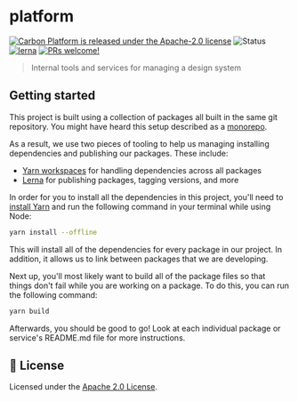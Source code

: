 # platform

[![Carbon Platform is released under the Apache-2.0 license](https://img.shields.io/badge/license-Apache--2.0-blue.svg)](./LICENSE)
![Status](https://github.com/carbon-design-system/platform/workflows/.github/workflows/ci-check.yml/badge.svg)
[![lerna](https://img.shields.io/badge/maintained%20with-lerna-cc00ff.svg)](https://lernajs.io/)
[![PRs welcome!](https://img.shields.io/badge/PRs-welcome-brightgreen.svg)](./.github/CONTRIBUTING.md)

> Internal tools and services for managing a design system

## Getting started

This project is built using a collection of packages all built in the same git
repository. You might have heard this setup described as a
[monorepo](https://en.wikipedia.org/wiki/Monorepo).

As a result, we use two pieces of tooling to help us managing installing
dependencies and publishing our packages. These include:

- [Yarn workspaces](https://yarnpkg.com/lang/en/docs/workspaces/) for handling
  dependencies across all packages
- [Lerna](https://lernajs.io/) for publishing packages, tagging versions, and
  more

In order for you to install all the dependencies in this project, you'll need to
[install Yarn](https://yarnpkg.com/en/docs/install) and run the following
command in your terminal while using Node:

```bash
yarn install --offline
```

This will install all of the dependencies for every package in our project. In
addition, it allows us to link between packages that we are developing.

Next up, you'll most likely want to build all of the package files so that
things don't fail while you are working on a package. To do this, you can run
the following command:

```bash
yarn build
```

Afterwards, you should be good to go! Look at each individual package or
service's README.md file for more instructions.

## 📝 License

Licensed under the [Apache 2.0 License](/LICENSE).
